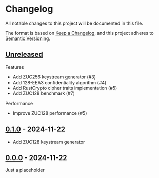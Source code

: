 # Changelog
All notable changes to this project will be documented in this file.

The format is based on [Keep a Changelog](https://keepachangelog.com/en/1.0.0/),
and this project adheres to [Semantic Versioning](https://semver.org/spec/v2.0.0.html).

## [Unreleased]

[Unreleased]: https://github.com/Nugine/zuc/compare/v0.1.0...HEAD

Features
+ Add ZUC256 keystream generator (#3)
+ Add 128-EEA3 confidentiality algorithm (#4)
+ Add RustCrypto cipher traits implementation (#5)
+ Add ZUC128 benchmark (#7)

Performance
+ Improve ZUC128 performance (#5)

## [0.1.0] - 2024-11-22

[0.1.0]: https://github.com/Nugine/zuc/compare/v0.0.0...v0.1.0

+ Add ZUC128 keystream generator

## [0.0.0] - 2024-11-22

[0.0.0]: https://github.com/Nugine/zuc/tree/v0.0.0

Just a placeholder
